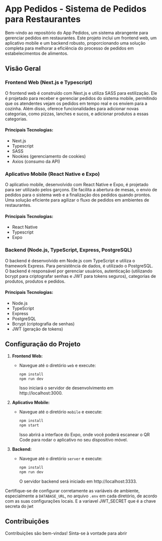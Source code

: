 # App Pedidos - Sistema de Pedidos para Restaurantes

Bem-vindo ao repositório do App Pedidos, um sistema abrangente para gerenciar pedidos em restaurantes. Este projeto inclui um frontend web, um aplicativo mobile e um backend robusto, proporcionando uma solução completa para melhorar a eficiência do processo de pedidos em estabelecimentos de alimentos.

## Visão Geral

### Frontend Web (Next.js e Typescript)

O frontend web é construído com Next.js e utiliza SASS para estilização. Ele é projetado para receber e gerenciar pedidos do sistema mobile, permitindo que os atendentes vejam os pedidos em tempo real e os enviem para a cozinha. Além disso, oferece funcionalidades para adicionar novas categorias, como pizzas, lanches e sucos, e adicionar produtos a essas categorias.

#### Principais Tecnologias:
- Next.js
- Typescript
- SASS
- Nookies (gerenciamento de cookies)
- Axios (consumo da API)

### Aplicativo Mobile (React Native e Expo)

O aplicativo mobile, desenvolvido com React Native e Expo, é projetado para ser utilizado pelos garçons. Ele facilita a abertura de mesas, o envio de pedidos para o sistema web e a finalização dos pedidos quando prontos. Uma solução eficiente para agilizar o fluxo de pedidos em ambientes de restaurantes.

#### Principais Tecnologias:
- React Native
- Typescript
- Expo

### Backend (Node.js, TypeScript, Express, PostgreSQL)

O backend é desenvolvido em Node.js com TypeScript e utiliza o framework Express. Para persistência de dados, é utilizado o PostgreSQL. O backend é responsável por gerenciar usuários, autenticação (utilizando bcrypt para criptografar senhas e JWT para tokens seguros), categorias de produtos, produtos e pedidos.

#### Principais Tecnologias:
- Node.js
- TypeScript
- Express
- PostgreSQL
- Bcrypt (criptografia de senhas)
- JWT (geração de tokens)

## Configuração do Projeto

1. **Frontend Web:**
   - Navegue até o diretório `web` e execute:
     ```bash
     npm install
     npm run dev
     ```
     Isso iniciará o servidor de desenvolvimento em http://localhost:3000.

2. **Aplicativo Mobile:**
   - Navegue até o diretório `mobile` e execute:
     ```bash
     npm install
     npm start
     ```
     Isso abrirá a interface do Expo, onde você poderá escanear o QR Code para rodar o aplicativo no seu dispositivo móvel.

3. **Backend:**
   - Navegue até o diretório `server` e execute:
     ```bash
     npm install
     npm run dev
     ```
     O servidor backend será iniciado em http://localhost:3333.

Certifique-se de configurar corretamente as variáveis de ambiente, especialmente a `DATABASE_URL`, no arquivo `.env` em cada diretório, de acordo com as suas configurações locais. 
E a variavel JWT_SECRET que é a chave secreta do jwt

## Contribuições

Contribuições são bem-vindas! Sinta-se à vontade para abrir
